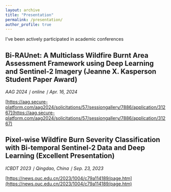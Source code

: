 ```yaml
---
layout: archive
title: "Presentation"
permalink: /presentation/
author_profile: true
---
```

I've been actively participated in academic conferences

## Bi-RAUnet: A Multiclass Wildfire Burnt Area Assessment Framework using Deep Learning and Sentinel-2 Imagery (Jeanne X. Kasperson Student Paper Award) 

*AAG 2024 ∣ online ∣ Apr. 16, 2024*

[https://aag.secure-platform.com/aag2024/solicitations/57/sessiongallery/7886/application/31267](https://aag.secure-platform.com/aag2024/solicitations/57/sessiongallery/7886/application/31267)

## Pixel-wise Wildfire Burn Severity Classification with Bi-temporal Sentinel-2 Data and Deep Learning (Excellent Presentation)

*ICBDT 2023 ∣ Qingdao, China ∣ Sep. 23, 2023*

[https://news.ouc.edu.cn/2023/1004/c79a114189/page.htm](https://news.ouc.edu.cn/2023/1004/c79a114189/page.htm)